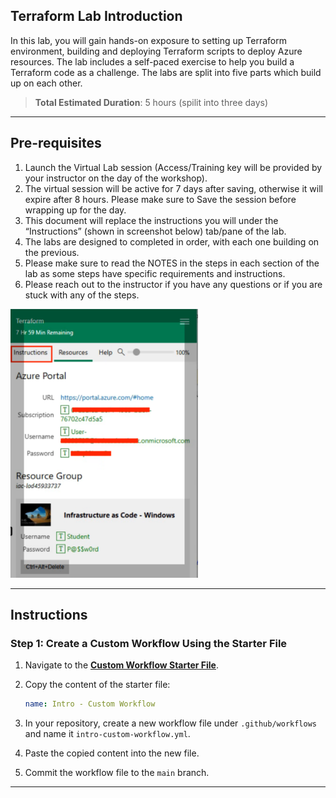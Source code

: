 ## Terraform Lab Introduction

In this lab, you will gain hands-on exposure to setting up Terraform environment, building and deploying Terraform scripts to deploy Azure resources. The lab includes a self-paced exercise to help you build a Terraform code as a challenge. The labs are split into five parts which build up on each other. 

> **Total Estimated Duration**: 5 hours (spilit into three days)

---

## Pre-requisites

1. Launch the Virtual Lab session (Access/Training key will be provided by your instructor on the day of the workshop).
2. The virtual session will be active for 7 days after saving, otherwise it will expire after 8 hours. Please make sure to Save the session before wrapping up for the day.
3. This document will replace the instructions you will under the “Instructions” (shown in screenshot below) tab/pane of the lab.
4. The labs are designed to completed in order, with each one building on the previous.
5. Please make sure to read the NOTES in the steps in each section of the lab as some steps have specific requirements and instructions.
6. Please reach out to the instructor if you have any questions or if you are stuck with any of the steps.

<img src="images/be04a9414465ed5d7d1be43d60374058.png" alt="drawing" width="300"/>

---

## Instructions

### Step 1: Create a Custom Workflow Using the Starter File

1. Navigate to the [**Custom Workflow Starter File**](./intro-custom-workflow-starter.md).
2. Copy the content of the starter file:

   ```yaml
   name: Intro - Custom Workflow
   ```

3. In your repository, create a new workflow file under `.github/workflows` and name it `intro-custom-workflow.yml`.
4. Paste the copied content into the new file.
5. Commit the workflow file to the `main` branch.

---
